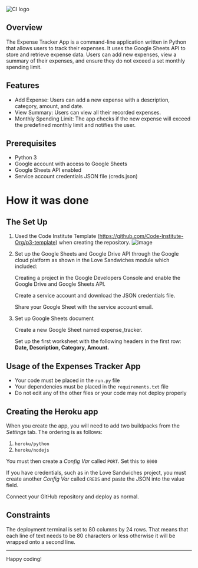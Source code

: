 ![CI logo](https://codeinstitute.s3.amazonaws.com/fullstack/ci_logo_small.png)

## Overview

The Expense Tracker App is a command-line application written in Python that allows users to track their expenses. It uses the Google Sheets API to store and retrieve expense data. Users can add new expenses, view a summary of their expenses, and ensure they do not exceed a set monthly spending limit.

## Features

- Add Expense: Users can add a new expense with a description, category, amount, and date.
- View Summary: Users can view all their recorded expenses.
- Monthly Spending Limit: The app checks if the new expense will exceed the predefined monthly limit and notifies the user.

## Prerequisites
- Python 3
- Google account with access to Google Sheets
- Google Sheets API enabled
- Service account credentials JSON file (creds.json)

# How it was done
## The Set Up
1. Used the Code Institute Template (https://github.com/Code-Institute-Org/p3-template) when creating the repository.
   ![image](https://github.com/lavenderweche/expenses-tracker-project/assets/30617453/64778c0f-1ba4-4c56-ba93-6bfc92259fb4)
   
2. Set up the Google Sheets and Google Drive API through the Google cloud platform as shown in the Love Sandwiches module which included:
   
   Creating a project in the Google Developers Console and enable the Google Drive and Google Sheets API.
   
   Create a service account and download the JSON credentials file.
   
   Share your Google Sheet with the service account email.
   
3. Set up Google Sheets document

   Create a new Google Sheet named expense_tracker.

   Set up the first worksheet with the following headers in the first row: **Date, Description, Category, Amount.**

## Usage of the Expenses Tracker App

   

- Your code must be placed in the `run.py` file
- Your dependencies must be placed in the `requirements.txt` file
- Do not edit any of the other files or your code may not deploy properly

## Creating the Heroku app

When you create the app, you will need to add two buildpacks from the _Settings_ tab. The ordering is as follows:

1. `heroku/python`
2. `heroku/nodejs`

You must then create a _Config Var_ called `PORT`. Set this to `8000`

If you have credentials, such as in the Love Sandwiches project, you must create another _Config Var_ called `CREDS` and paste the JSON into the value field.

Connect your GitHub repository and deploy as normal.

## Constraints

The deployment terminal is set to 80 columns by 24 rows. That means that each line of text needs to be 80 characters or less otherwise it will be wrapped onto a second line.

---

Happy coding!

